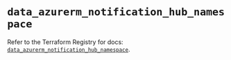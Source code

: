 # `data_azurerm_notification_hub_namespace`

Refer to the Terraform Registry for docs: [`data_azurerm_notification_hub_namespace`](https://registry.terraform.io/providers/hashicorp/azurerm/4.28.0/docs/data-sources/notification_hub_namespace).
